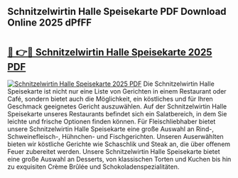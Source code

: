 ## Schnitzelwirtin Halle Speisekarte PDF Download Online 2025 dPfFF

# <h2><a href="http://gc8mhb.nevu.top/?p=Schnitzelwirtin+Halle+Speisekarte">🔗 👉🔴 Schnitzelwirtin Halle Speisekarte 2025 PDF</a></h2>

[![Schnitzelwirtin Halle Speisekarte 2025 PDF](https://i.imgur.com/dBaPXMq.png)](http://gc8mhb.nevu.top/?p=Schnitzelwirtin+Halle+Speisekarte)
Die Schnitzelwirtin Halle Speisekarte ist nicht nur eine Liste von Gerichten in einem Restaurant oder Café, sondern bietet auch die Möglichkeit, ein köstliches und für Ihren Geschmack geeignetes Gericht auszuwählen. Auf der Schnitzelwirtin Halle Speisekarte unseres Restaurants befindet sich ein Salatbereich, in dem Sie leichte und frische Optionen finden können. Für Fleischliebhaber bietet unsere Schnitzelwirtin Halle Speisekarte eine große Auswahl an Rind-, Schweinefleisch-, Hühnchen- und Fischgerichten. Unseren Auserwählten bieten wir köstliche Gerichte wie Schaschlik und Steak an, die über offenem Feuer zubereitet werden. Unsere Schnitzelwirtin Halle Speisekarte bietet eine große Auswahl an Desserts, von klassischen Torten und Kuchen bis hin zu exquisiten Crème Brûlée und Schokoladenspezialitäten.
